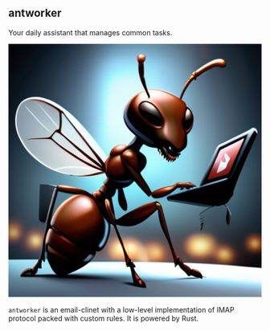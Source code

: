 ## antworker

Your daily assistant that manages common tasks.

![logo](./logo.png "Generated by OpenDalle 1.1")

`antworker` is an email-clinet with a low-level implementation of IMAP protocol packed with custom rules. It is powered by Rust.
